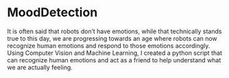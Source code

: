 # MoodDetection
It is often said that robots don’t have emotions, while that technically stands true to this day, we are progressing towards an age where robots can now recognize human emotions and respond to those emotions accordingly. Using Computer Vision and Machine Learning, I created a python script that can recognize human emotions and act as a friend to help understand what we are actually feeling.
